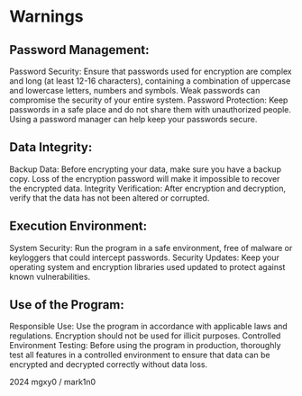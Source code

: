 # Warnings

 ## Password Management:
 Password Security: Ensure that passwords used for encryption are complex and long (at least 12-16 characters), containing a combination of uppercase and lowercase letters, numbers and symbols. Weak passwords can compromise the security of your entire system.
 Password Protection: Keep passwords in a safe place and do not share them with unauthorized people. Using a password manager can help keep your passwords secure.

 ## Data Integrity:
 Backup Data: Before encrypting your data, make sure you have a backup copy. Loss of the encryption password will make it impossible to recover the encrypted data.
 Integrity Verification: After encryption and decryption, verify that the data has not been altered or corrupted.

 ## Execution Environment:
 System Security: Run the program in a safe environment, free of malware or keyloggers that could intercept passwords.
 Security Updates: Keep your operating system and encryption libraries used updated to protect against known vulnerabilities.

 ## Use of the Program:
 Responsible Use: Use the program in accordance with applicable laws and regulations. Encryption should not be used for illicit purposes.
 Controlled Environment Testing: Before using the program in production, thoroughly test all features in a controlled environment to ensure that data can be encrypted and decrypted correctly without data loss.

2024 mgxy0 / mark1n0
